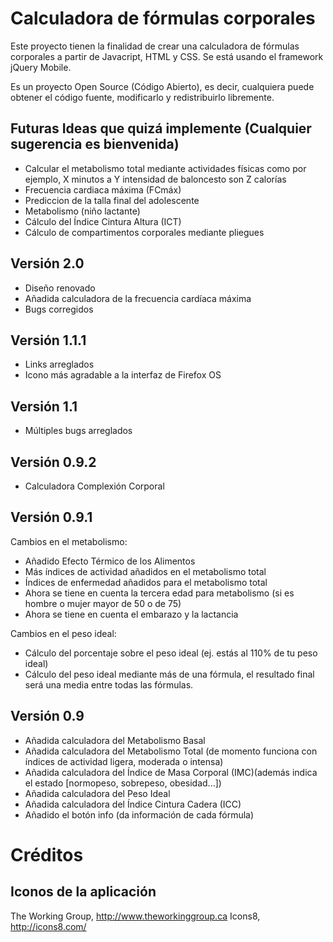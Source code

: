 Calculadora de fórmulas corporales
=========================

Este proyecto tienen la finalidad de crear una calculadora de fórmulas corporales a partir de Javacript, HTML y CSS. Se está usando el framework jQuery Mobile.

Es un proyecto Open Source (Código Abierto), es decir, cualquiera puede obtener el código fuente, modificarlo y redistribuirlo libremente.

Futuras Ideas que quizá implemente (Cualquier sugerencia es bienvenida)
-----------------------------------
+ Calcular el metabolismo total mediante actividades físicas como por ejemplo, X minutos a Y intensidad de baloncesto son Z calorías
+ Frecuencia cardiaca máxima (FCmáx)
+ Prediccion de la talla final del adolescente
+ Metabolismo (niño lactante)
+ Cálculo del Índice Cintura Altura (ICT)
+ Cálculo de compartimentos corporales mediante pliegues

Versión 2.0
-----------------------------------
+ Diseño renovado
+ Añadida calculadora de la frecuencia cardíaca máxima
+ Bugs corregidos

Versión 1.1.1
-----------------------------------
+ Links arreglados
+ Icono más agradable a la interfaz de Firefox OS

Versión 1.1
-----------------------------------
+ Múltiples bugs arreglados

Versión 0.9.2
-----------------------------------
+ Calculadora Complexión Corporal

Versión 0.9.1
-----------------------------------
Cambios en el metabolismo:
+ Añadido Efecto Térmico de los Alimentos
+ Más índices de actividad añadidos en el metabolismo total
+ Índices de enfermedad añadidos para el metabolismo total
+ Ahora se tiene en cuenta la tercera edad para metabolismo (si es hombre o mujer mayor de 50 o de 75)
+ Ahora se tiene en cuenta el embarazo y la lactancia

Cambios en el peso ideal:
+ Cálculo del porcentaje sobre el peso ideal (ej. estás al 110% de tu peso ideal)
+ Cálculo del peso ideal mediante más de una fórmula, el resultado final será una media entre todas las fórmulas.

Versión 0.9
-----------------------------------
+ Añadida calculadora del Metabolismo Basal
+ Añadida calculadora del Metabolismo Total (de momento funciona con índices de actividad ligera, moderada o intensa)
+ Añadida calculadora del Índice de Masa Corporal (IMC)(además indica el estado [normopeso, sobrepeso, obesidad...])
+ Añadida calculadora del Peso Ideal 
+ Añadida calculadora del Índice Cintura Cadera (ICC)
+ Añadido el botón info (da información de cada fórmula)


Créditos
=======================
Iconos de la aplicación
-----------------------------------
The Working Group, http://www.theworkinggroup.ca
Icons8, http://icons8.com/

